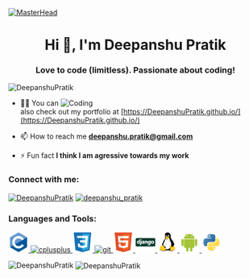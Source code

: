 [![MasterHead](https://media-exp1.licdn.com/dms/image/C4E16AQF-YdClTtUhMg/profile-displaybackgroundimage-shrink_350_1400/0/1600774582457?e=1628121600&v=beta&t=HN2xs8iRv7SQr4RlzzSs1KrRhnC0CpUfD1K40jqxYWc)](https://DeepanshuPratik.github.io)
<h1 align="center">Hi 👋, I'm Deepanshu Pratik</h1>
<h3 align="center">Love to code (limitless). Passionate about coding!</h3>

<p align="left"> <img src="https://komarev.com/ghpvc/?username=DeepanshuPratik&label=PROFILE+VIEWS%20&color=129e00&style=plastic" alt="DeepanshuPratik" /> </p>
<img align="right" alt="Coding" width="400" src="https://cdn.dribbble.com/users/2646423/screenshots/5507196/computer.gif">

- 👨‍💻 You can also check out my portfolio at [https://DeepanshuPratik.github.io/](https://DeepanshuPratik.github.io/)

- 📫 How to reach me **deepanshu.pratik@gmail.com**

- ⚡ Fun fact **I think I am agressive towards my work**

<h3 align="left">Connect with me:</h3>
<p align="left">

<a href="https://linkedin.com/in/deepanshu-pratik-41b6641a5" target="blank"><img align="center" src="https://cdn.jsdelivr.net/npm/simple-icons@3.0.1/icons/linkedin.svg" alt="DeepanshuPratik" height="30" width="40" /></a>
<a href="https://www.instagram.com/deepanshu_pratik/?hl=en" target="blank"><img align="center" src="https://cdn.jsdelivr.net/npm/simple-icons@3.0.1/icons/instagram.svg" alt="deepanshu_pratik" height="30" width="40" /></a>
</p>

<h3 align="left">Languages and Tools:</h3>
<p align="left"> <a href="https://www.cprogramming.com/" target="_blank"> <img src="https://github.com/devicons/devicon/blob/master/icons/c/c-original.svg" alt="c" width="40" height="40"/> </a> <a href="https://www.w3schools.com/cpp/" target="_blank"> <img src="https://e7.pngegg.com/pngimages/520/669/png-clipart-c-logo-c-programming-language-computer-icons-computer-programming-programming-miscellaneous-blue-thumbnail.png" alt="cplusplus" width="40" height="40"/> </a> <a href="https://www.w3schools.com/css/" target="_blank"> <img src="https://github.com/devicons/devicon/blob/master/icons/css3/css3-original.svg" alt="css3" width="40" height="40"/> </a> <a href="https://www.figma.com/" target="_blank"></a> <a href="https://git-scm.com/" target="_blank"> <img src="https://www.vectorlogo.zone/logos/git-scm/git-scm-icon.svg" alt="git" width="40" height="40"/> </a> <a href="https://www.w3.org/html/" target="_blank"> <img src="https://github.com/devicons/devicon/blob/master/icons/html5/html5-original.svg" alt="html5" width="40" height="40"/> </a><a href=""><img src="https://github.com/devicons/devicon/blob/master/icons/django/django-original.svg" alt="django" width="40" height="40"/> <a href="https://www.linux.org/" target="_blank"> <img src="https://github.com/devicons/devicon/blob/master/icons/linux/linux-original.svg" alt="linux" width="40" height="40"/> </a> <a href="https://www.photoshop.com/en" target="_blank"> <img src="https://github.com/devicons/devicon/blob/master/icons/android/android-original.svg" alt="Android Development" width="40" height="40"/> </a> <a href="https://www.python.org" target="_blank"> <img src="https://github.com/devicons/devicon/blob/master/icons/python/python-original.svg" alt="python" width="40" height="40"/> </a> </p>

<p><img align="left" src="https://github-readme-stats.vercel.app/api/top-langs?username=DeepanshuPratik&show_icons=true&locale=en&layout=compact" alt="DeepanshuPratik" /></p>

<p>&nbsp;<img align="center" src="https://github-readme-stats.vercel.app/api?username=DeepanshuPratik&show_icons=true&locale=en" alt="DeepanshuPratik" /></p>

